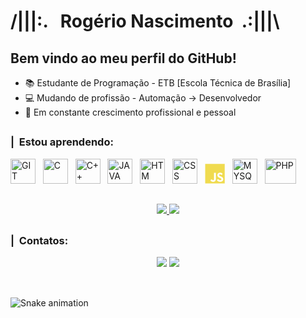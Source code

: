 # /|||:. &nbsp; Rogério Nascimento &nbsp;.:|||\

## Bem vindo ao meu perfil do GitHub!

- 📚 Estudante de Programação - ETB [Escola Técnica de Brasília]
- 💻 Mudando de profissão - Automação -> Desenvolvedor
- 💪 Em constante crescimento profissional e pessoal

##
### |&nbsp; Estou aprendendo:

<img src="https://cdn.jsdelivr.net/gh/devicons/devicon/icons/git/git-original.svg" width="40" height="40" title="GIT"/> &nbsp; <img src="https://cdn.jsdelivr.net/gh/devicons/devicon/icons/c/c-original.svg" width="40" height="40" title="C"/> &nbsp; <img src="https://cdn.jsdelivr.net/gh/devicons/devicon/icons/cplusplus/cplusplus-original.svg" width="40" height="40" title="C++"/> &nbsp; <img src="https://cdn.jsdelivr.net/gh/devicons/devicon/icons/java/java-original.svg" width="40" height="40" title="JAVA"/> &nbsp; <img src="https://cdn.jsdelivr.net/gh/devicons/devicon/icons/html5/html5-original-wordmark.svg" width="40" height="40" title="HTM"/> &nbsp; <img src="https://cdn.jsdelivr.net/gh/devicons/devicon/icons/css3/css3-original-wordmark.svg" width="40" height="40" title="CSS"/> &nbsp; <img src="https://raw.githubusercontent.com/devicons/devicon/master/icons/javascript/javascript-plain.svg" width="32" height="32" title="JS"/> &nbsp; <img src="https://cdn.jsdelivr.net/gh/devicons/devicon/icons/mysql/mysql-original.svg" width="40" height="40" title="MYSQL"/> &nbsp; <img src="https://upload.wikimedia.org/wikipedia/commons/2/27/PHP-logo.svg" width="50" height="40" title="PHP"/>

##
<p align="center">
<a href="https://github.com/R0GERI0">
  <img height="180em" src="https://github-readme-stats-eight-theta.vercel.app/api?username=R0GERI0&show_icons=true&theme=algolia&include_all_commits=true&count_private=true"/>
  <img height="180em" src="https://github-readme-stats-eight-theta.vercel.app/api/top-langs/?username=R0GERI0&layout=compact&langs_count=8&theme=algolia"/>
</a>
</p>

##
### |&nbsp; Contatos:
<div align="center"> 
  <a href = "mailto:rogerioeletronica@gmail.com"><img src="https://img.shields.io/badge/-Gmail-%23333?style=for-the-badge&logo=gmail&logoColor=white" target="_blank"></a>
  <a href = "https://www.linkedin.com/in/rog%C3%A9rio-nascimento-araujo-36801b126/" target="_blank"><img src="https://img.shields.io/badge/-LinkedIn-%230077B5?style=for-the-badge&logo=linkedin&logoColor=white" target="_blank"></a> 
</div>

<br/>

##
  ![Snake animation](https://github.com/R0GERI0/R0GERI0/blob/output/github-contribution-grid-snake.svg)
